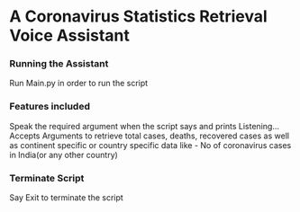 # A Coronavirus Statistics Retrieval Voice Assistant
### Running the Assistant
Run Main.py in order to run the script

### Features included
Speak the required argument when the script says and prints Listening...
Accepts Arguments to retrieve total cases, deaths, recovered cases as well as continent specific or country specific data like - No of coronavirus cases in India(or any other country)

### Terminate Script
Say Exit to terminate the script